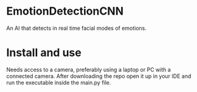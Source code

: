 # EmotionDetectionCNN
An AI that detects in real time facial modes of emotions.

# Install and use
Needs access to a camera, preferably using a laptop or PC with a connected camera.
After downloading the repo open it up in your IDE and run the executable inside the main.py file.
